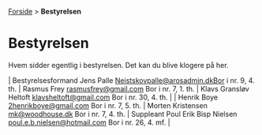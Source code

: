 [Forside](/) > **Bestyrelsen**

# Bestyrelsen

Hvem sidder egentlig i bestyrelsen. Det kan du blive klogere på her.

| Bestyrelsesformand Jens Palle Neistskovpalle@arosadmin.dkBor i nr. 9, 4. th. | Rasmus Frey rasmusfrey@gmail.com Bor i nr. 7, 1. th. | Klavs Gransløv Heltoft klavsheltoft@gmail.com Bor i nr. 30, 4. th. |
| Henrik Boye 2henrikboye@gmail.com Bor i nr. 7, 5. th. | Morten Kristensen mk@woodhouse.dk Bor i nr. 7, 4. th. | Suppleant Poul Erik Bisp Nielsen poul.e.b.nielsen@hotmail.com Bor i nr. 26, 4. mf. |

